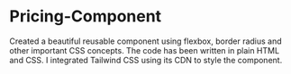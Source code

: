 # Pricing-Component
Created a beautiful reusable component using flexbox, border radius and other important CSS concepts. 
The code has been written in plain HTML and CSS. I integrated Tailwind CSS using its CDN to style the component.
